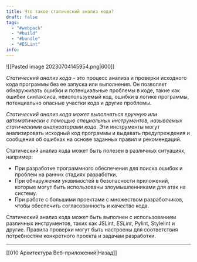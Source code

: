 ```yaml
---
title: Что такое статический анализ кода?
draft: false
tags:
  - "#webpack"
  - "#build"
  - "#bundle"
  - "#ESLint"
info:
---
```

![[Pasted image 20230704145954.png|600]]

_Статический анализ кода_ - это процесс анализа и проверки исходного кода программы без ее запуска или выполнения. Он позволяет обнаруживать ошибки и потенциальные проблемы в коде, такие как ошибки синтаксиса, неиспользуемый код, ошибки в логике программы, потенциально опасные участки кода и другие проблемы.

_Статический анализ кода может выполняться вручную или автоматически с помощью специальных инструментов, называемых статическими анализаторами кода._ Эти инструменты могут анализировать исходный код программы и выдавать предупреждения и сообщения об ошибках на основе заданных правил и рекомендаций.

Статический анализ кода может быть полезен в различных ситуациях, например:

- При разработке программного обеспечения для поиска ошибок и проблем на ранних стадиях разработки.
- При обнаружении уязвимостей в безопасности приложений, которые могут быть использованы злоумышленниками для атак на систему.
- При работе с большими проектами с множеством разработчиков, чтобы обеспечить согласованность и качество кода.

Статический анализ кода может быть выполнен с использованием различных инструментов, таких как JSLint, _ESLint_, Pylint, Stylelint и другие. Правила проверки могут быть настроены для соответствия потребностям конкретного проекта и задачам разработки.

---

[[010 Архитектура Веб-приложений|Назад]]